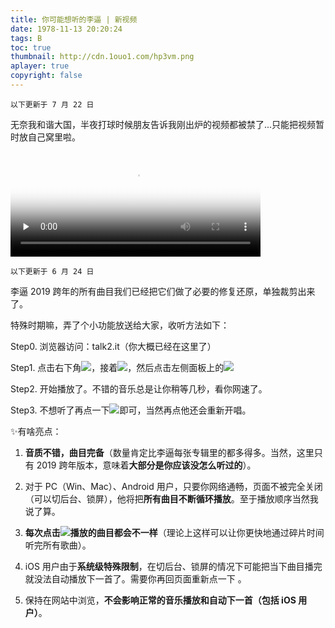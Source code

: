 ```yaml
---
title: 你可能想听的李逼 | 新视频
date: 1978-11-13 20:20:24
tags: B
toc: true
thumbnail: http://cdn.1ouo1.com/hp3vm.png
aplayer: true
copyright: false
---
```


`以下更新于 7 月 22 日`

无奈我和谐大国，半夜打球时候朋友告诉我刚出炉的视频都被禁了...只能把视频暂时放自己窝里啦。

<video width="400" height="168" src="http://cdn.1ouo1.com/syl.mp4" poster="http://cdn.1ouo1.com/wcs8f.png" preload="none" controls="controls"></video>






`以下更新于 6 月 24 日`

李逼 2019 跨年的所有曲目我们已经把它们做了必要的修复还原，单独裁剪出来了。

特殊时期嘛，弄了个小功能放送给大家，收听方法如下：

Step0. 浏览器访问：talk2.it（你大概已经在这里了）

Step1. 点击右下角![](http://cdn.1ouo1.com/kkmn8.jpg)，接着![](http://cdn.1ouo1.com/ffma0.jpg)，然后点击左侧面板上的![](http://cdn.1ouo1.com/t9cvv.jpg)

Step2. 开始播放了。不错的音乐总是让你稍等几秒，看你网速了。

Step3. 不想听了再点一下![](http://cdn.1ouo1.com/t9cvv.jpg)即可，当然再点他还会重新开唱。

✨有啥亮点：

1. **音质不错，曲目完备**（数量肯定比李逼每张专辑里的都多得多。当然，这里只有 2019 跨年版本，意味着**大部分是你应该没怎么听过的**）。 

2. 对于 PC（Win、Mac）、Android 用户，只要你网络通畅，页面不被完全关闭（可以切后台、锁屏），他将把**所有曲目不断循环播放**。至于播放顺序当然我说了算。

3. **每次点击![](http://cdn.1ouo1.com/t9cvv.jpg)播放的曲目都会不一样**（理论上这样可以让你更快地通过碎片时间听完所有歌曲）。

4. iOS 用户由于**系统级特殊限制**，在切后台、锁屏的情况下可能把当下曲目播完就没法自动播放下一首了。需要你再回页面重新点一下 。

5. 保持在网站中浏览，**不会影响正常的音乐播放和自动下一首（包括 iOS 用户）**。







